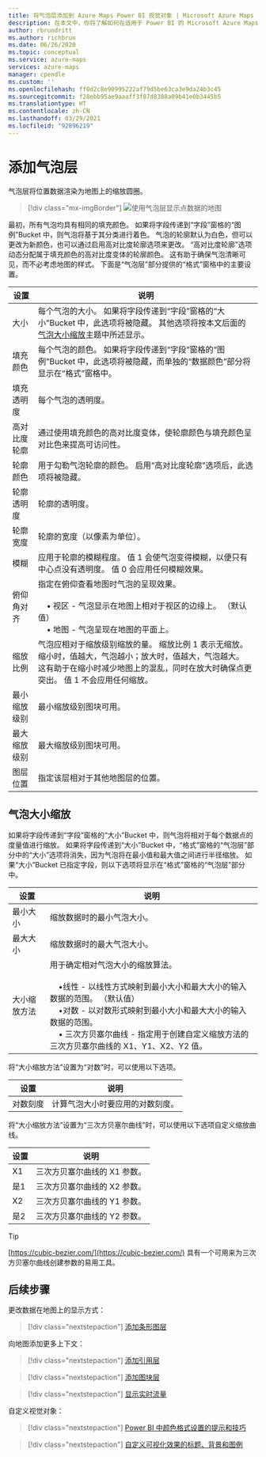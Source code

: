 ```yaml
---
title: 将气泡层添加到 Azure Maps Power BI 视觉对象 | Microsoft Azure Maps
description: 在本文中，你将了解如何在适用于 Power BI 的 Microsoft Azure Maps 视觉对象中使用气泡层。
author: rbrundritt
ms.author: richbrun
ms.date: 06/26/2020
ms.topic: conceptual
ms.service: azure-maps
services: azure-maps
manager: cpendle
ms.custom: ''
ms.openlocfilehash: ff0d2c8e90995222af79d5be63ca3e9da24b3c45
ms.sourcegitcommit: f28ebb95ae9aaaff3f87d8388a09b41e0b3445b5
ms.translationtype: HT
ms.contentlocale: zh-CN
ms.lasthandoff: 03/29/2021
ms.locfileid: "92896219"
---
```

# <a name="add-a-bubble-layer"></a>添加气泡层

气泡层将位置数据渲染为地图上的缩放圆圈。

> [!div class="mx-imgBorder"]
> ![使用气泡层显示点数据的地图](media/power-bi-visual/bubble-layer-with-legend-color.png)

最初，所有气泡均具有相同的填充颜色。 如果将字段传递到“字段”窗格的“图例”Bucket 中，则气泡将基于其分类进行着色。 气泡的轮廓默认为白色，但可以更改为新颜色，也可以通过启用高对比度轮廓选项来更改。 “高对比度轮廓”选项动态分配属于填充颜色的高对比度变体的轮廓颜色。 这有助于确保气泡清晰可见，而不必考虑地图的样式。 下面是“气泡层”部分提供的“格式”窗格中的主要设置。

| 设置               | 说明    |
|-----------------------|----------------|
| 大小                  | 每个气泡的大小。 如果将字段传递到“字段”窗格的“大小”Bucket 中，此选项将被隐藏。 其他选项将按本文后面的 [气泡大小缩放](#bubble-size-scaling)主题中所述显示。 |
| 填充颜色            | 每个气泡的颜色。 如果将字段传递到“字段”窗格的“图例”Bucket 中，此选项将被隐藏，而单独的“数据颜色”部分将显示在“格式”窗格中。 |
| 填充透明度     | 每个气泡的透明度。 |
| 高对比度轮廓 | 通过使用填充颜色的高对比度变体，使轮廓颜色与填充颜色呈对比色来提高可访问性。 |
| 轮廓颜色         | 用于勾勒气泡轮廓的颜色。 启用“高对比度轮廓”选项后，此选项将被隐藏。 |
| 轮廓透明度  | 轮廓的透明度。 |
| 轮廓宽度         | 轮廓的宽度（以像素为单位）。 |
| 模糊                  | 应用于轮廓的模糊程度。 值 1 会使气泡变得模糊，以便只有中心点没有透明度。 值 0 会应用任何模糊效果。 |
| 俯仰角对齐       | 指定在俯仰查看地图时气泡的呈现效果。 <br/><br/>&nbsp;&nbsp;&nbsp;&nbsp;• 视区 - 气泡显示在地图上相对于视区的边缘上。 （默认值）<br/>&nbsp;&nbsp;&nbsp;&nbsp;• 地图 - 气泡呈现在地图的平面上。 |
| 缩放比例            | 气泡应相对于缩放级别缩放的量。 缩放比例 1 表示无缩放。 缩小时，值越大，气泡越小；放大时，值越大，气泡越大。 这有助于在缩小时减少地图上的混乱，同时在放大时确保点更突出。 值 1 不会应用任何缩放。 |
| 最小缩放级别              | 最小缩放级别图块可用。 |
| 最大缩放级别              | 最大缩放级别图块可用。 |
| 图层位置        | 指定该层相对于其他地图层的位置。 |

## <a name="bubble-size-scaling"></a>气泡大小缩放

如果将字段传递到“字段”窗格的“大小”Bucket 中，则气泡将相对于每个数据点的度量值进行缩放。 如果将字段传递到“大小”Bucket 中，“格式”窗格的“气泡层”部分中的“大小”选项将消失，因为气泡将在最小值和最大值之间进行半径缩放。 如果“大小”Bucket 已指定字段，则以下选项将显示在“格式”窗格的“气泡层”部分中。

| 设置             | 说明  |
|---------------------|--------------|
| 最小大小            | 缩放数据时的最小气泡大小。|
| 最大大小            | 缩放数据时的最大气泡大小。|
| 大小缩放方法 | 用于确定相对气泡大小的缩放算法。<br/><br/>&nbsp;&nbsp;&nbsp;&nbsp;•线性 - 以线性方式映射到最小大小和最大大小的输入数据的范围。 （默认值）<br/>&nbsp;&nbsp;&nbsp;&nbsp;•对数 - 以对数形式映射到最小大小和最大大小的输入数据的范围。<br/>&nbsp;&nbsp;&nbsp;&nbsp;• 三次方贝塞尔曲线 - 指定用于创建自定义缩放方法的三次方贝塞尔曲线的 X1、Y1、X2、Y2 值。 |

将“大小缩放方法”设置为“对数”时，可以使用以下选项。

| 设置   | 说明      |
|-----------|------------------|
| 对数刻度 | 计算气泡大小时要应用的对数刻度。 |

将“大小缩放方法”设置为“三次方贝塞尔曲线”时，可以使用以下选项自定义缩放曲线。

| 设置 | 说明                           |
|---------|---------------------------------------|
| X1      | 三次方贝塞尔曲线的 X1 参数。 |
| 是1      | 三次方贝塞尔曲线的 X2 参数。 |
| X2      | 三次方贝塞尔曲线的 Y1 参数。 |
| 是2      | 三次方贝塞尔曲线的 Y2 参数。 |

> [!TIP]
> [https://cubic-bezier.com/](https://cubic-bezier.com/) 具有一个可用来为三次方贝塞尔曲线创建参数的易用工具。

## <a name="next-steps"></a>后续步骤

更改数据在地图上的显示方式：

> [!div class="nextstepaction"]
> [添加条形图层](power-bi-visual-add-bar-chart-layer.md)

向地图添加更多上下文：

> [!div class="nextstepaction"]
> [添加引用层](power-bi-visual-add-reference-layer.md)

> [!div class="nextstepaction"]
> [添加图块层](power-bi-visual-add-tile-layer.md)

> [!div class="nextstepaction"]
> [显示实时流量](power-bi-visual-show-real-time-traffic.md)

自定义视觉对象：

> [!div class="nextstepaction"]
> [Power BI 中颜色格式设置的提示和技巧](/power-bi/visuals/service-tips-and-tricks-for-color-formatting)

> [!div class="nextstepaction"]
> [自定义可视化效果的标题、背景和图例](/power-bi/visuals/power-bi-visualization-customize-title-background-and-legend)